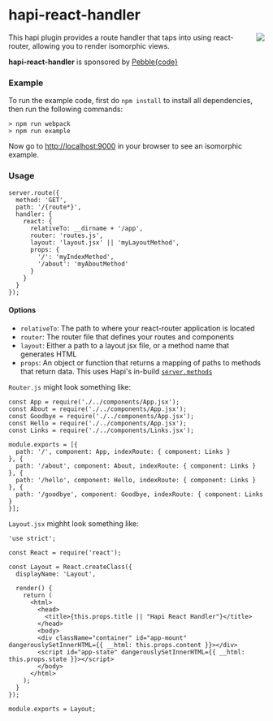 # hapi-react-handler

<a href="http://pebblecode.com"><img src="http://i.imgur.com/mat11pe.png" align="right" /></a>

This hapi plugin provides a route handler that taps into using react-router, allowing you to render isomorphic views.

**hapi-react-handler** is sponsored by [Pebble{code}](http://pebblecode.com)

### Example

To run the example code, first do `npm install` to install all dependencies, then run the following commands:

```
> npm run webpack
> npm run example
```

Now go to [http://localhost:9000](http://localhost:9000) in your browser to see an isomorphic example.

### Usage

```
server.route({
  method: 'GET',
  path: '/{route*}',
  handler: {
    react: {
      relativeTo: __dirname + '/app',
      router: 'routes.js',
      layout: 'layout.jsx' || 'myLayoutMethod',
      props: {
        '/': 'myIndexMethod',
        '/about': 'myAboutMethod'
      }
    }
  }
});
```

#### Options

* `relativeTo`: The path to where your react-router application is located
* `router`: The router file that defines your routes and components
* `layout`: Either a path to a layout jsx file, or a method name that generates HTML
* `props`: An object or function that returns a mapping of paths to methods that return data. This
uses Hapi's in-build [`server.methods`](http://hapijs.com/tutorials/server-methods)

`Router.js` might look something like:

```
const App = require('./../components/App.jsx');
const About = require('./../components/App.jsx');
const Goodbye = require('./../components/App.jsx');
const Hello = require('./../components/App.jsx');
const Links = require('./../components/Links.jsx');

module.exports = [{
  path: '/', component: App, indexRoute: { component: Links }
}, {
  path: '/about', component: About, indexRoute: { component: Links }
}, {
  path: '/hello', component: Hello, indexRoute: { component: Links }
}, {
  path: '/goodbye', component: Goodbye, indexRoute: { component: Links }
}];
```

`Layout.jsx` mighht look something like:

```
'use strict';

const React = require('react');

const Layout = React.createClass({
  displayName: 'Layout',

  render() {
    return (
      <html>
        <head>
          <title>{this.props.title || "Hapi React Handler"}</title>
        </head>
        <body>
        <div className="container" id="app-mount" dangerouslySetInnerHTML={{ __html: this.props.content }}></div>
        <script id="app-state" dangerouslySetInnerHTML={{ __html: this.props.state }}></script>
        </body>
      </html>
    );
  }
});

module.exports = Layout;
```

